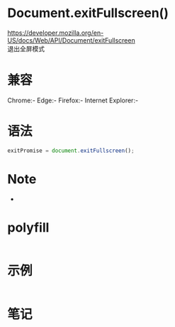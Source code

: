 # Document.exitFullscreen()

https://developer.mozilla.org/en-US/docs/Web/API/Document/exitFullscreen  
退出全屏模式

# 兼容

Chrome:-
Edge:-
Firefox:-
Internet Explorer:-

# 语法

```js
exitPromise = document.exitFullscreen();
```

# Note

-

# polyfill

```js

```

# 示例

```js

```

# 笔记
